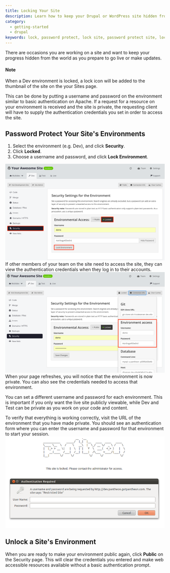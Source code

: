 ```yaml
---
title: Locking Your Site
description: Learn how to keep your Drupal or WordPress site hidden from the public for development or updates.
category:
  - getting-started
  - drupal
keywords: lock, password protect, lock site, password protect site, locked, lock environment, password protection, unlock a site, unlock an environment, remove password protection
---
```

There are occasions you are working on a site and want to keep your progress hidden from the world as you prepare to go live or make updates.

<div class="alert alert-info" role="alert">
<h4>Note</h4>
When a Dev environment is locked, a lock icon will be added to the thumbnail of the site on the your Sites page.</div>

This can be done by putting a username and password on the environment similar to basic authentication on Apache. If a request for a resource on your environment is received and the site is private, the requesting client will have to supply the authentication credentials you set in order to access the site.

## Password Protect Your Site's Environments

1. Select the environment (e.g. Dev), and click **Security**.
2. Click **Locked**.
3. Choose a username and password, and click **Lock Environment**.

![Lock environment](/source/docs/assets/images/lock-environment.png)
If other members of your team on the site need to access the site, they can view the authentication credentials when they log in to their accounts.
![Credentials](/source/docs/assets/images/environment-access.png)
When your page refreshes, you will notice that the environment is now private. You can also see the credentials needed to access that environment.

You can set a different username and password for each environment. This is important if you only want the live site publicly viewable, while Dev and Test can be private as you work on your code and content.

To verify that everything is working correctly, visit the URL of the environment that you have made private. You should see an authentication form where you can enter the username and password for that environment to start your session.  
 ![](/source/docs/assets/images/desk_images/62465.png)
## Unlock a Site's Environment

When you are ready to make your environment public again, click **Public** on the Security page. This will clear the credentials you entered and make web accessible resources available without a basic authentication prompt.
